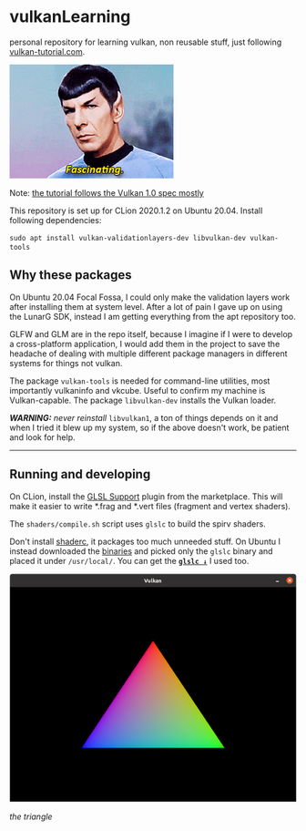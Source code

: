 # vulkanLearning
personal repository for learning vulkan, non reusable stuff, just following [vulkan-tutorial.com](https://vulkan-tutorial.com/).

![](images/spock.gif)

Note: [the tutorial follows the Vulkan 1.0 spec mostly](https://www.khronos.org/registry/vulkan/specs/1.0/html/)

This repository is set up for CLion 2020.1.2 on Ubuntu 20.04. Install following dependencies:

    sudo apt install vulkan-validationlayers-dev libvulkan-dev vulkan-tools
    
## Why these packages

On Ubuntu 20.04 Focal Fossa, I could only make the validation layers work after installing them at system level. 
After a lot of pain I gave up on using the LunarG SDK, instead I am getting everything from the apt repository too. 

GLFW and GLM are in the repo itself, because I imagine if I were to develop a cross-platform application, I would add them
in the project to save the headache of dealing with multiple different package managers in different systems for things 
not vulkan. 

The package `vulkan-tools` is needed for command-line utilities, most importantly vulkaninfo and vkcube. Useful to confirm my machine is Vulkan-capable.
The package `libvulkan-dev` installs the Vulkan loader.

***WARNING:*** *never reinstall* `libvulkan1`, a ton of things depends on it and when I tried it blew up my system, so if 
the above doesn't work, be patient and look for help.    

---

## Running and developing

On CLion, install the [GLSL Support](https://plugins.jetbrains.com/plugin/6993-glsl-support) plugin from the marketplace.
This will make it easier to write *.frag and *.vert files (fragment and vertex shaders).

The `shaders/compile.sh` script uses `glslc` to build the spirv shaders.

Don't install [shaderc](https://github.com/google/shaderc), it packages too much unneeded stuff. On Ubuntu I instead downloaded the [binaries](https://storage.googleapis.com/shaderc/badges/build_link_linux_clang_release.html)
and picked only the `glslc` binary and placed it under `/usr/local/`. You can get the  [**`glslc ↓`**](https://drive.google.com/uc?export=download&confirm=c8GS&id=1koFW-DJjkRWG5IMBVgz7rsDUaZRIWVyP)  I used too.

![](images/the_triangle.png)

*the triangle*

